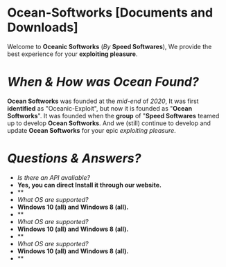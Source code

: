 # Ocean-Softworks [Documents and Downloads]

Welcome to **Oceanic Softworks** (*By* **Speed Softwares**), We provide the best experience for your **exploiting pleasure**.

# *When & How was Ocean Found?*
**Ocean Softworks** was founded at the *mid-end* of *2020*, It was first **identified** as "Oceanic-Exploit", but now it is founded as "**Ocean Softworks**". It was founded when the **group** of "**Speed Softwares** teamed up to develop **Ocean Softworks**. And we (still) continue to develop and update **Ocean Softworks** for your epic *exploiting pleasure*.

# *Questions & Answers?*
- *Is there an API avaliable?*
- **Yes, you can direct Install it through our website.**
- **
- *What OS are supported?*
- **Windows 10 (all) and Windows 8 (all).**
- **
- *What OS are supported?*
- **Windows 10 (all) and Windows 8 (all).**
- **
- *What OS are supported?*
- **Windows 10 (all) and Windows 8 (all).**
- **
